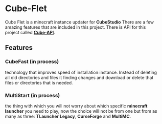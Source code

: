 # Cube-Flet
Cube Flet is a minecraft instance updater for <b>CubeStudio</b>
There are a few amazing features that are included in this project.
There is API for this project called <a href="https://github.com/fadegor05/Cube-API"><b>Cube-API</b></a>.

## Features
### CubeFast (in process)
technology that improves speed of installation instance. Instead of deleting all old directories and files it finding changes and download or delete that files or directories that is needed.
### MultiStart (in process)
the thing with which you will not worry about which specific <b>minecraft launcher</b> you need to play, now the choice will not be from one but from as many as three: <b>TLauncher Legacy</b>, <b>CurseForge</b> and <b>MultiMC</b>.
